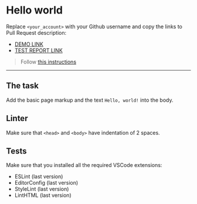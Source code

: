 # Hello world

Replace `<your_account>` with your Github username and copy the links to Pull Request description:
- [DEMO LINK](https://Oleksandr-Antonenko.github.io/layout_hello-world/)
- [TEST REPORT LINK](https://Oleksandr-Antonenko.github.io/layout_hello-world/report/html_report/)

> Follow [this instructions](https://mate-academy.github.io/layout_task-guideline/#how-to-solve-the-layout-tasks-on-github)
___

## The task

Add the basic page markup and the text `Hello, world!` into the body.

## Linter

Make sure that `<head>` and `<body>` have indentation of 2 spaces.

## Tests

Make sure that you installed all the required VSCode extensions:

- ESLint (last version)
- EditorConfig (last version)
- StyleLint (last version)
- LintHTML (last version)
